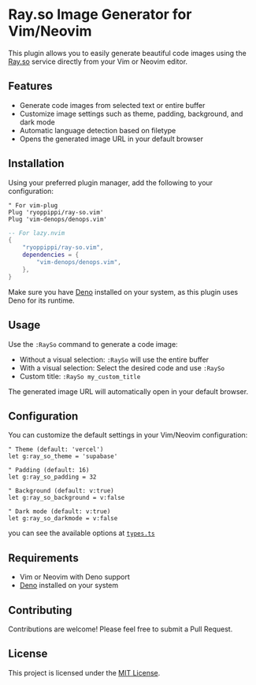 # Ray.so Image Generator for Vim/Neovim

This plugin allows you to easily generate beautiful code images using the [Ray.so](https://ray.so) service directly from your Vim or Neovim editor.

## Features

- Generate code images from selected text or entire buffer
- Customize image settings such as theme, padding, background, and dark mode
- Automatic language detection based on filetype
- Opens the generated image URL in your default browser

## Installation

Using your preferred plugin manager, add the following to your configuration:

```vim
" For vim-plug
Plug 'ryoppippi/ray-so.vim'
Plug 'vim-denops/denops.vim'
```
```lua
-- For lazy.nvim
{
    "ryoppippi/ray-so.vim",
    dependencies = {
        "vim-denops/denops.vim",
    },
}

```

Make sure you have [Deno](https://deno.land/) installed on your system, as this plugin uses Deno for its runtime.

## Usage

Use the `:RaySo` command to generate a code image:

- Without a visual selection: `:RaySo` will use the entire buffer
- With a visual selection: Select the desired code and use `:RaySo`
- Custom title: `:RaySo my_custom_title`

The generated image URL will automatically open in your default browser.

## Configuration

You can customize the default settings in your Vim/Neovim configuration:

```vim
" Theme (default: 'vercel')
let g:ray_so_theme = 'supabase'

" Padding (default: 16)
let g:ray_so_padding = 32

" Background (default: v:true)
let g:ray_so_background = v:false

" Dark mode (default: v:true)
let g:ray_so_darkmode = v:false
```

you can see the available options at [`types.ts`](./denops/ray-so/types.ts)

## Requirements

- Vim or Neovim with Deno support
- [Deno](https://deno.land/) installed on your system

## Contributing

Contributions are welcome! Please feel free to submit a Pull Request.

## License

This project is licensed under the [MIT License](./LICENSE).
